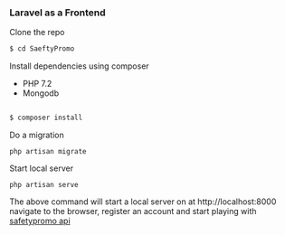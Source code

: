
<h3 >Laravel as a Frontend</h3>

Clone the repo

```bash 
$ cd SaeftyPromo
```
<p> Install dependencies using composer </p>
    
<ul>
    <li> PHP 7.2 </li>
    <li> Mongodb </li>
    
    
</ul>

```bash

$ composer install

```

<p>Do a migration </p>

```sybase
php artisan migrate

```

<p> Start local server </p>

```sybase
php artisan serve

```
<p> The above command will start a local server on at <a>http://localhost:8000</a>
navigate to the browser, register an account and start playing with <a href="https://github.com/ruyonga/SafetyPromo"> safetypromo api</a></p>